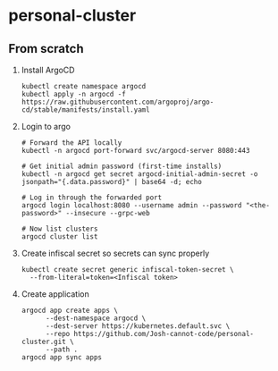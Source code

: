 # personal-cluster

## From scratch

1. Install ArgoCD
    ```
    kubectl create namespace argocd
    kubectl apply -n argocd -f https://raw.githubusercontent.com/argoproj/argo-cd/stable/manifests/install.yaml
    ```
2. Login to argo
    ```
    # Forward the API locally
    kubectl -n argocd port-forward svc/argocd-server 8080:443

    # Get initial admin password (first-time installs)
    kubectl -n argocd get secret argocd-initial-admin-secret -o jsonpath="{.data.password}" | base64 -d; echo

    # Log in through the forwarded port
    argocd login localhost:8080 --username admin --password "<the-password>" --insecure --grpc-web

    # Now list clusters
    argocd cluster list
    ```
3. Create infiscal secret so secrets can sync properly
    ```
    kubectl create secret generic infiscal-token-secret \
      --from-literal=token=<Infiscal token>
    ```
4. Create application
    ```
    argocd app create apps \
          --dest-namespace argocd \
          --dest-server https://kubernetes.default.svc \
          --repo https://github.com/Josh-cannot-code/personal-cluster.git \
          --path .
    argocd app sync apps
    ```
